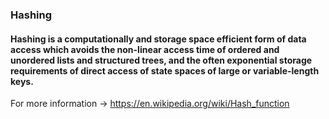 ### Hashing
#### Hashing is a computationally and storage space efficient form of data access which avoids the non-linear access time of ordered and unordered lists and structured trees, and the often exponential storage requirements of direct access of state spaces of large or variable-length keys.
For more information -> https://en.wikipedia.org/wiki/Hash_function

